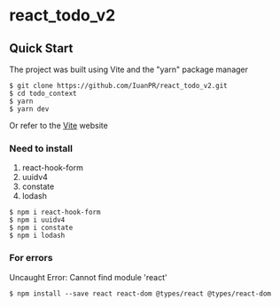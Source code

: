 # react_todo_v2

## Quick Start
The project was built using Vite and the "yarn" package manager

```shell
$ git clone https://github.com/IuanPR/react_todo_v2.git
$ cd todo_context
$ yarn
$ yarn dev
```
Or refer to the [Vite](https://vitejs.dev/guide/) website

### Need to install
1. react-hook-form
2. uuidv4
3. constate
4. lodash
```shell
$ npm i react-hook-form
$ npm i uuidv4
$ npm i constate
$ npm i lodash
```

### For errors
Uncaught Error: Cannot find module 'react'
```shell
$ npm install --save react react-dom @types/react @types/react-dom
```





